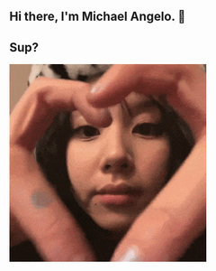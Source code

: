 ## Hi there, I'm Michael Angelo. 👋
## Sup?
<img align="left" width="350" src="https://github.com/shshshangelo/shshshangelo/blob/main/chaeyoung-chaeyoung-twice.gif">

<!--
**shshshangelo/shshshangelo** is a ✨ _special_ ✨ repository because its `README.md` (this file) appears on your GitHub profile.

Here are some ideas to get you started:

- 🔭 I’m currently working on ...
- 🌱 I’m currently learning ...
- 👯 I’m looking to collaborate on ...
- 🤔 I’m looking for help with ...
- 💬 Ask me about ...
- 📫 How to reach me: ...
- 😄 Pronouns: ...
- ⚡ Fun fact: ...
-->
